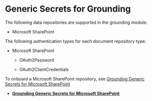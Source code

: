 <!-- loiofbf4daea78e9409eb13c4b413345a2c9 -->

# Generic Secrets for Grounding



The following data repositories are supported in the grounding module:

-   Microsoft SharePoint

The following authentication types for each document repository type:

-   Microsoft SharePoint
    -   OAuth2Password

    -   OAuth2ClientCredentials



To onboard a Microsoft SharePoint repository, see [Grounding Generic Secrets for Microsoft SharePoint](grounding-generic-secrets-for-microsoft-sharepoint-bdea357.md)

-   **[Grounding Generic Secrets for Microsoft SharePoint](grounding-generic-secrets-for-microsoft-sharepoint-bdea357.md "")**  


